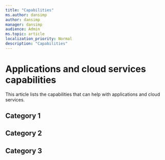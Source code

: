 ```yaml
---
title: "Capabilities"
ms.author: dansimp
author: dansimp
manager: dansimp
audience: Admin
ms.topic: article
localization_priority: Normal
description: "Capabilities"
---
```


# Applications and cloud services capabilities
This article lists the capabilities that can help with applications and cloud services.

## Category 1


## Category 2


## Category 3



